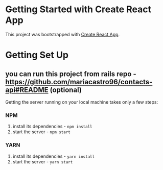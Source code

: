 # Getting Started with Create React App

This project was bootstrapped with [Create React App](https://github.com/facebook/create-react-app).

# Getting Set Up

## you can run this project from rails repo - https://github.com/mariacastro96/contacts-api#README (optional)

Getting the server running on your local machine takes only a few steps:

### NPM

1. install its dependencies - `npm install`
2. start the server - `npm start`

### YARN

1. install its dependencies - `yarn install`
2. start the server - `yarn start`
